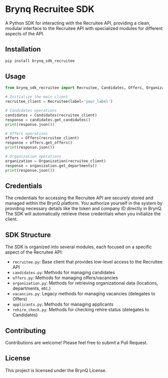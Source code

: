 # Brynq Recruitee SDK

A Python SDK for interacting with the Recruitee API, providing a clean, modular interface to the Recruitee API with specialized modules for different aspects of the API.

## Installation

```bash
pip install brynq_sdk_recruitee
```

## Usage

```python
from brynq_sdk_recruitee import Recruitee, Candidates, Offers, Organization, Vacancies, Applicants

# Initialize the main client
recruitee_client = Recruitee(label='your_label')

# Candidates operations
candidates = Candidates(recruitee_client)
response = candidates.get_candidates()
print(response.json())

# Offers operations
offers = Offers(recruitee_client)
response = offers.get_offers()
print(response.json())

# Organization operations
organization = Organization(recruitee_client)
response = organization.get_departments()
print(response.json())
```

## Credentials

The credentials for accessing the Recruitee API are securely stored and managed within the BrynQ platform. You authorize yourself in the system by providing necessary details like the token and company ID directly in BrynQ. The SDK will automatically retrieve these credentials when you initialize the client.

## SDK Structure

The SDK is organized into several modules, each focused on a specific aspect of the Recruitee API:

- `recruitee.py`: Base client that provides low-level access to the Recruitee API
- `candidates.py`: Methods for managing candidates
- `offers.py`: Methods for managing offers/vacancies
- `organization.py`: Methods for retrieving organizational data (locations, departments, etc.)
- `vacancies.py`: Legacy methods for managing vacancies (delegates to Offers)
- `applicants.py`: Methods for managing applicants
- `rehire_check.py`: Methods for checking rehire status (delegates to Candidates)

## Contributing

Contributions are welcome! Please feel free to submit a Pull Request.

## License

This project is licensed under the BrynQ License. 